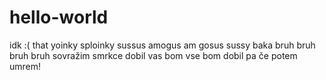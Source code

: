 # hello-world
idk :(
that yoinky sploinky sussus amogus
am
gosus sussy baka
bruh bruh bruh bruh
sovražim smrkce
dobil vas bom vse bom dobil pa če potem umrem!
